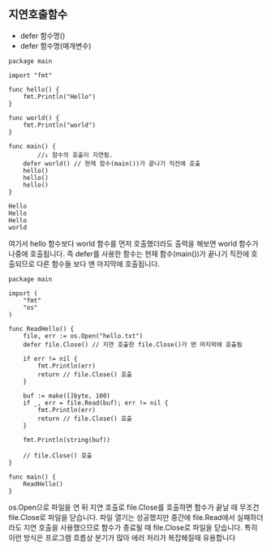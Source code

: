 ## 지연호출함수

- defer 함수명()
- defer 함수명(매개변수)

```
package main

import "fmt"

func hello() {
	fmt.Println("Hello")
}

func world() {
	fmt.Println("world")
}

func main() {
        //↓ 함수의 호출이 지연됨.
	defer world() // 현재 함수(main())가 끝나기 직전에 호출
	hello()
	hello()
	hello()
}
```
```
Hello
Hello
Hello
world
```
여기서 hello 함수보다 world 함수를 먼저 호출했더라도 출력을 해보면 world 함수가 나중에 호출됩니다. 즉 defer를 사용한 함수는 현재 함수(main())가 끝나기 직전에 호출되므로 다른 함수들 보다 맨 마지막에 호출됩니다.

```
package main

import (
	"fmt"
	"os"
)

func ReadHello() {
	file, err := os.Open("hello.txt")
	defer file.Close() // 지연 호출한 file.Close()가 맨 마지막에 호출됨

	if err != nil {
		fmt.Println(err)
		return // file.Close() 호출
	}

	buf := make([]byte, 100)
	if _, err = file.Read(buf); err != nil {
		fmt.Println(err)
		return // file.Close() 호출
	}

	fmt.Println(string(buf))

	// file.Close() 호출
}

func main() {
	ReadHello()
}
```
os.Open으로 파일을 연 뒤 지연 호출로 file.Close를 호출하면 함수가 끝날 때 무조건 file.Close로 파일을 닫습니다. 파일 열기는 성공했지만 중간에 file.Read에서 실패하더라도 지연 호출을 사용했으므로 함수가 종료될 때 file.Close로 파일을 닫습니다. 특히 이런 방식은 프로그램 흐름상 분기가 많아 에러 처리가 복잡해질때 유용합니다
